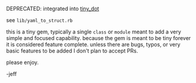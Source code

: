DEPRECATED: integrated into [tiny_dot](https://github.com/jefflunt/tiny_dot)

see `lib/yaml_to_struct.rb`

this is a tiny gem, typically a single `class` or `module` meant to add a very
simple and focused capability. because the gem is meant to be tiny forever it
is considered feature complete. unless there are bugs, typos, or very basic
features to be added I don't plan to accept PRs.

please enjoy.

-jeff
